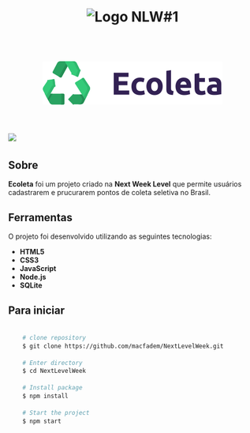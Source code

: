 <h1 align="center">
    <img src="https://lander.rocketseat.dev/uploads/nextlevelweek_18baaf82af.svg" width="200px" alt="Logo NLW#1" />
</h1>

<h1 align="center">
    <br>
    <img src="public/assets/logo.svg" width:>
    <br>
</h1>


<h1>
    <img src="https://i.imgur.com/lsmoEYP.png" height="400px">
    <br>
    
</h1>



## Sobre

**Ecoleta** foi um projeto criado na **Next Week Level** que permite usuários cadastrarem e prucurarem pontos de coleta seletiva no Brasil.


## Ferramentas

O projeto foi desenvolvido utilizando as seguintes tecnologias:

- **HTML5**
- **CSS3**
- **JavaScript**
- **Node.js**
- **SQLite**

## Para iniciar

```bash

    # clone repository
    $ git clone https://github.com/macfadem/NextLevelWeek.git

    # Enter directory
    $ cd NextLevelWeek

    # Install package
    $ npm install
    
    # Start the project
    $ npm start
```

